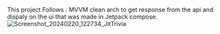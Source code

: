 This project Follows :
MVVM clean arch to get response from the api and dispaly on the ui that was made in Jetpack compose. 
![Screenshot_20240220_122734_JitTrivia](https://github.com/Nithin-code/JitTrivia/assets/52435659/2d4ef7a2-ccc2-4cda-b2d0-b9aa08e9e206)

